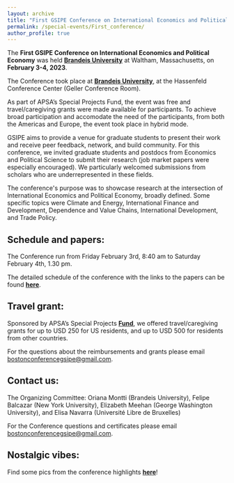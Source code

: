 ```yaml
---
layout: archive
title: "First GSIPE Conference on International Economics and Political Economy"
permalink: /special-events/First_conference/
author_profile: true
---
```


The **First GSIPE Conference on International Economics and Political Economy** was held **<a href="https://www.brandeis.edu/">Brandeis University</a>** at Waltham, Massachusetts, on **February 3-4, 2023**.

The Conference took place at **<a href="https://www.brandeis.edu/university-events/departments/spaces/index.html">Brandeis University</a>**, at the Hassenfeld Conference Center (Geller Conference Room).

As part of APSA’s Special Projects Fund, the event was free and travel/caregiving grants were made available for participants. To achieve broad participation and accomodate the need of the participants, from both the Americas and Europe, the event took place in hybrid mode.

GSIPE aims to provide a venue for graduate students to present their work and receive peer feedback, network, and build community. For this conference, we invited graduate students and postdocs from Economics and Political Science to submit their research (job market papers were especially encouraged). We particularly welcomed submissions from scholars who are underrepresented in these fields. 

The conference's purpose was to showcase research at the intersection of International Economics and Political Economy, broadly defined. Some specific topics were Climate and Energy, International Finance and Development, Dependence and Value Chains, International Development, and Trade Policy.

## Schedule and papers:
The Conference run from Friday February 3rd, 8:40 am to Saturday February 4th, 1.30 pm.

The detailed schedule of the conference with the links to the papers can be found **<a href="https://docs.google.com/document/d/1TR1VSA4R5aPBWz2_xpCQN__VH4v_gw7c/edit?usp=share_link&ouid=114674813691337108093&rtpof=true&sd=true">here</a>**. 

## Travel grant:
Sponsored by APSA’s Special Projects **<a href="https://connect.apsanet.org/centennialcenter/fostering-global-research-networks-among-junior-international-political-economy-and-international-economics-scholars/">Fund</a>**, we offered travel/caregiving grants for up to USD 250 for US residents, and up to USD 500 for residents from other countries. 

For the questions about the reimbursements and grants please email [bostonconferencegsipe@gmail.com](bostonconferencegsipe@gmail.com).

## Contact us:
The Organizing Committee: Oriana Montti (Brandeis University), Felipe Balcazar (New York University), Elizabeth Meehan (George Washington University), and Elisa Navarra (Université Libre de Bruxelles)

For the Conference questions and certificates please email [bostonconferencegsipe@gmail.com](bostonconferencegsipe@gmail.com).

## Nostalgic vibes:

Find some pics from the conference highlights **<a href="https://drive.google.com/drive/folders/14CMR2mIzbCqcllfqgDsXmRgwTb6NyfE3?usp=share_link">here</a>**!





